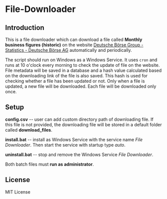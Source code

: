 # File-Downloader

## Introduction

This is a file downloader which can download a file called **Monthly business figures (historic)** on the website [Deutsche Börse Group - Statistics - Deutsche Börse AG](https://www.deutsche-boerse.com/dbg-en/investor-relations/statistics) automatically and periodically.

The script should run on Windows as a Windows Service. It uses `cron` and runs at 10 o'clock every morning to check the update of file on the website. File metadata will be saved in a database and a hash value calculated based on the downloading link of the file is also saved. This hash is used for checking whether a file has been updated or not. Only when a file is updated, a new file will be downloaded. Each file will be downloaded only once.

## Setup

**config.csv** -- user can add custom directory path of downloading file. If this file is not provided, the downloading file will be stored in a default folder called **download_files**.

**install.bat** -- install as Windows Service with the service name _File Downloader_. Then start the service with startup type _auto_.

**uninstall.bat** -- stop and remove the Windows Service _File Downloader_.

Both batch files must **run as administrator**.

## License

MIT License
